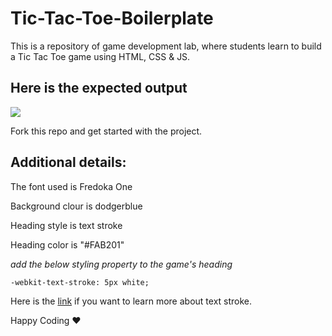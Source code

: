 # Tic-Tac-Toe-Boilerplate

This is a repository of game development lab, where students learn to build a Tic Tac Toe game using HTML, CSS & JS.

## Here is the expected output

![](https://s3.ap-south-1.amazonaws.com/kalvi-education.github.io/front-end-web-development/Tic-tac-toe-static.png)

Fork this repo and get started with the project.

## Additional details:
The font used is Fredoka One

Background clour is dodgerblue

Heading style is text stroke

Heading color is "#FAB201"

*add the below styling property to the game's heading*

`-webkit-text-stroke: 5px white;`

Here is the [link](https://css-tricks.com/adding-stroke-to-web-text/) if you want to learn more about text stroke.


Happy Coding ❤️ 